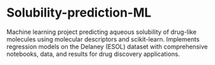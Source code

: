 # Solubility-prediction-ML
Machine learning project predicting aqueous solubility of drug-like molecules using molecular descriptors and scikit-learn. Implements regression models on the Delaney (ESOL) dataset with comprehensive notebooks, data, and results for drug discovery applications.
